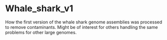 # Whale_shark_v1
How the first version of the whale shark genome assemblies was processed to remove contaminants. Might be of interest for others handling the same problems for other large genomes.
